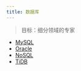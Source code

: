 ```yaml
---
title: 数据库
---
```


> 目标：细分领域的专家

* [MySQL](/database/mysql/)
* [Oracle](/database/oracle/)
* [NoSQL](/database/nosql/)
* [TiDB](/database/tidb/)
